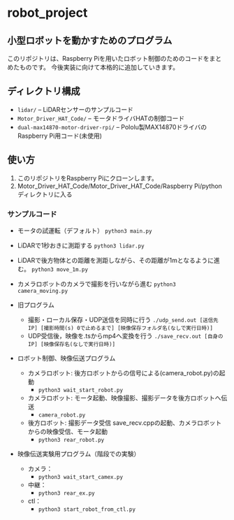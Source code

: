 # robot_project
## 小型ロボットを動かすためのプログラム

このリポジトリは、Raspberry Piを用いたロボット制御のためのコードをまとめたものです。
今後実装に向けて本格的に追加していきます。

## ディレクトリ構成

- `lidar/` – LiDARセンサーのサンプルコード
- `Motor_Driver_HAT_Code/` – モータドライバHATの制御コード
- `dual-max14870-motor-driver-rpi/` – Pololu製MAX14870ドライバのRaspberry Pi用コード(未使用)

## 使い方

1. このリポジトリをRaspberry Piにクローンします。
2. Motor_Driver_HAT_Code/Motor_Driver_HAT_Code/Raspberry Pi/python
ディレクトリに入る

### サンプルコード
- モータの試運転（デフォルト）
   ```python3 main.py```
- LiDARで1秒おきに測距する
   ```python3 lidar.py```
- LiDARで後方物体との距離を測距しながら、その距離が1mとなるように進む。
   ```python3 move_1m.py```
- カメラロボットのカメラで撮影を行いながら進む
   ```python3 camera_moving.py```
- 旧プログラム
   - 撮影・ローカル保存・UDP送信を同時に行う
      ```./udp_send.out [送信先IP] [撮影時間(s) 0で止めるまで] [映像保存フォルダ名(なしで実行日時)]```
   - UDP受信後，映像を.tsからmp4へ変換を行う
      ```./save_recv.out [自身のIP] [映像保存名(なしで実行日時)]```
- ロボット制御、映像伝送プログラム
   - カメラロボット: 後方ロボットからの信号による(camera_robot.py)の起動
      - ```python3 wait_start_robot.py```
   - カメラロボット: モータ起動、映像撮影、撮影データを後方ロボットへ伝送
      - ```camera_robot.py```
   - 後方ロボット: 撮影データ受信 save_recv.cppの起動、カメラロボットからの映像受信、モータ起動
      - ```python3 rear_robot.py```
   
- 映像伝送実験用プログラム（階段での実験）
   - カメラ：
      - ```python3 wait_start_camex.py```
   - 中継：
      - ```python3 rear_ex.py```
   - ctl：
      - ```python3 start_robot_from_ctl.py```